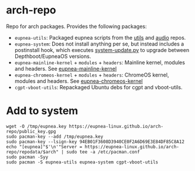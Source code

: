 # arch-repo

Repo for arch packages. Provides the following packages:

* `eupnea-utils`: Packaged eupnea scripts from the [utils](https://github.com/eupnea-linux/eupnea-utils)
  and [audio](https://github.com/eupnea-linux/audio-scripts/) repos.
* `eupnea-system`: Does not install anything per se, but instead includes a postinstall hook, which
  executes [system-update.py](https://github.com/eupnea-linux/system-update) to upgrade between Depthboot/EupneaOS
  versions.
* `eupnea-mainline-kernel` + `modules` + `headers`: Mainline kernel, modules and headers.
  See [eupnea-mainline-kernel](https://eupnea-linux.github.io/docs/project/kernels#mainline-eupnea-kernel)
* `eupnea-chromeos-kernel` + `modules` + `headers`: ChromeOS kernel, modules and headers.
  See [eupnea-chromeos-kernel](https://eupnea-linux.github.io/docs/project/kernels#chromeos-eupnea-kernel)
* `cgpt-vboot-utils`: Repackaged Ubuntu debs for cgpt and vboot-utils.

# Add to system

```
wget -O /tmp/eupnea.key https://eupnea-linux.github.io/arch-repo/public_key.gpg
sudo pacman-key --add /tmp/eupnea.key
sudo pacman-key --lsign-key 94EB01F3608D3940CE0F2A6D69E3E84DF85C8A12
echo "[eupnea]"$'\n'"Server = https://eupnea-linux.github.io/arch-repo/repodata/$arch" | sudo tee -a /etc/pacman.conf
sudo pacman -Syy
sudo pacman -S eupnea-utils eupnea-system cgpt-vboot-utils
```
